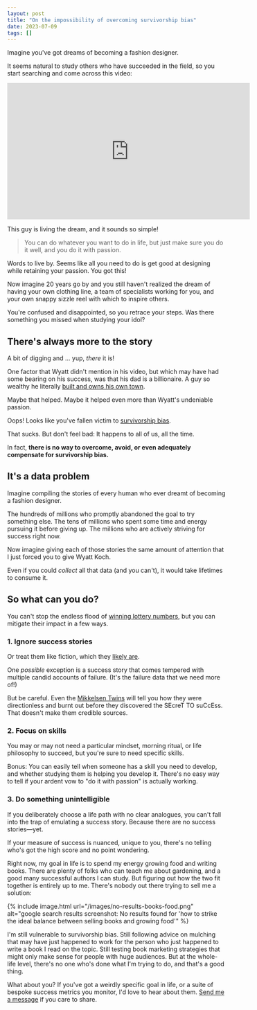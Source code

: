 ```yaml
---
layout: post
title: "On the impossibility of overcoming survivorship bias"
date: 2023-07-09
tags: []
---
```


Imagine you've got dreams of becoming a fashion designer. 

It seems natural to study others who have succeeded in the field, so you start searching and come across this video:

<iframe width="560" height="315" src="https://www.youtube.com/embed/QEw0Whi73C0" title="YouTube video player" frameborder="0" allow="accelerometer; autoplay; clipboard-write; encrypted-media; gyroscope; picture-in-picture; web-share" allowfullscreen></iframe>

This guy is living the dream, and it sounds so simple!

> You can do whatever you want to do in life, but just make sure you do it well, and you do it with passion.

Words to live by. Seems like all you need to do is get good at designing while retaining your passion. You got this!

Now imagine 20 years go by and you still haven't realized the dream of having your own clothing line, a team of specialists working for you, and your own snappy sizzle reel with which to inspire others.

You're confused and disappointed, so you retrace your steps. Was there something you missed when studying your idol?

## There's always more to the story

A bit of digging and ... yup, _there_ it is! 

One factor that Wyatt didn't mention in his video, but which may have had some bearing on his success, was that his dad is a billionaire. A guy so wealthy he literally [built and owns his own town](https://www.denverpost.com/2012/08/19/billionaire-bill-kochs-new-colorado-town-is-a-private-old-west-marvel/). 

Maybe that helped. Maybe it helped even more than Wyatt's undeniable passion.

Oops! Looks like you've fallen victim to [survivorship bias](https://en.wikipedia.org/wiki/Survivorship_bias).

That sucks. But don't feel bad: It happens to all of us, all the time.

In fact, **there is no way to overcome, avoid, or even adequately compensate for survivorship bias.**

## It's a data problem

Imagine compiling the stories of every human who ever dreamt of becoming a fashion designer. 

The hundreds of millions who promptly abandoned the goal to try something else. The tens of millions who spent some time and energy pursuing it before giving up. The millions who are actively striving for success right now.

Now imagine giving each of those stories the same amount of attention that I just forced you to give Wyatt Koch. 

Even if you could _collect_ all that data (and you can't), it would take lifetimes to consume it.

## So what can you do?

You can't stop the endless flood of [winning lottery numbers](https://sive.rs/advice), but you can mitigate their impact in a few ways.

### 1. Ignore success stories

Or treat them like fiction, which they [likely are](/we-dont-know-shit-about-how-businesses-are-founded/).

One _possible_ exception is a success story that comes tempered with multiple candid accounts of failure. (It's the failure data that we need more of!) 

But be careful. Even the [Mikkelsen Twins](https://www.youtube.com/watch?v=biYciU1uiUw) will tell you how they were directionless and burnt out before they discovered the SEcreT TO suCcEss. That doesn't make them credible sources.

### 2. Focus on skills

You may or may not need a particular mindset, morning ritual, or life philosophy to succeed, but you're sure to need specific skills. 

Bonus: You can easily tell when someone has a skill you need to develop, and whether studying them is helping you develop it. There's no easy way to tell if your ardent vow to "do it with passion" is actually working.

### 3. Do something unintelligible

If you deliberately choose a life path with no clear analogues, you can't fall into the trap of emulating a success story. Because there are no success stories—yet. 

If your measure of success is nuanced, unique to you, there's no telling who's got the high score and no point wondering.

Right now, my goal in life is to spend my energy growing food and writing books. There are plenty of folks who can teach me about gardening, and a good many successful authors I can study. But figuring out how the two fit together is entirely up to me. There's nobody out there trying to sell me a solution:

{% include image.html url="/images/no-results-books-food.png" alt="google search results screenshot: No results found for 'how to strike the ideal balance between selling books and growing food'" %}

I'm still vulnerable to survivorship bias. Still following advice on mulching that may have just happened to work for the person who just happened to write a book I read on the topic. Still testing book marketing strategies that might only make sense for people with huge audiences. But at the whole-life level, there's no one who's done what I'm trying to do, and that's a good thing.

What about you? If you've got a weirdly specific goal in life, or a suite of bespoke success metrics you monitor, I'd love to hear about them. [Send me a message](/contact) if you care to share.
